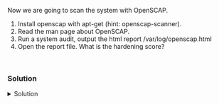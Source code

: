 Now we are going to scan the system with OpenSCAP.

1. Install openscap with apt-get (hint: openscap-scanner).
2. Read the man page about OpenSCAP.
3. Run a system audit, output the html report /var/log/openscap.html
4. Open the report file. What is the hardening score?

<br>

### Solution
<details>
<summary>Solution</summary>
Install OpenSCAP with apt.

```plain
apt-get install openscap-scanner -y
```{{exec}}

Read the documentation.

```plain
man openscap
```{{exec}}

```plain
openscap xccdf eval -h
```{{exec}}

What command do we need to use to scan the system?

Let's scan the system and output the scan to /var/log/lynis.log

```plain
lynis audit system --logfile /var/log/lynis.log
```{{exec}}

Read the logfile. What is the hardening score?

```plain
less /var/log/lynis.log
```{{exec}}

Extract the score with Grep.

```plain
grep "Hardening index" /var/log/lynis.log
```{{exec}}
 
</details>